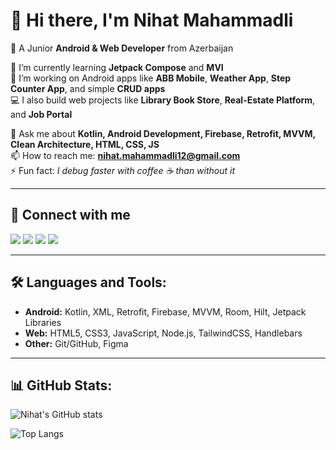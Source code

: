 # 👋 Hi there, I'm Nihat Mahammadli  

📱 A Junior **Android & Web Developer** from Azerbaijan  

🌱 I’m currently learning **Jetpack Compose** and **MVI**  
🔭 I’m working on Android apps like **ABB Mobile**, **Weather App**, **Step Counter App**, and simple **CRUD apps**  
💻 I also build web projects like **Library Book Store**, **Real-Estate Platform**, and **Job Portal**  

💬 Ask me about **Kotlin, Android Development, Firebase, Retrofit, MVVM, Clean Architecture, HTML, CSS, JS**  
📫 How to reach me: **nihat.mahammadli12@gmail.com**  
⚡ Fun fact: *I debug faster with coffee ☕ than without it*  

---

## 🔗 Connect with me  

<p>
  <a href="https://github.com/nihatmahammadli"><img src="https://img.shields.io/badge/GitHub-100000?style=for-the-badge&logo=github&logoColor=white" /></a>
  <a href="https://www.linkedin.com/in/nihat-mahammadli-996911323"><img src="https://img.shields.io/badge/LinkedIn-0077B5?style=for-the-badge&logo=linkedin&logoColor=white" /></a>
  <a href="https://www.instagram.com/nnihatyy"><img src="https://img.shields.io/badge/Instagram-E4405F?style=for-the-badge&logo=instagram&logoColor=white" /></a>
  <a href="mailto:nihat.mahammadli12@gmail.com"><img src="https://img.shields.io/badge/Gmail-D14836?style=for-the-badge&logo=gmail&logoColor=white" /></a>
</p>


---

## 🛠️ Languages and Tools:
- **Android:** Kotlin, XML, Retrofit, Firebase, MVVM, Room, Hilt, Jetpack Libraries  
- **Web:** HTML5, CSS3, JavaScript, Node.js, TailwindCSS, Handlebars  
- **Other:** Git/GitHub, Figma  

---

## 📊 GitHub Stats:
![Nihat's GitHub stats](https://github-readme-stats.vercel.app/api?username=nihatmahammadli&show_icons=true&theme=tokyonight)  

![Top Langs](https://github-readme-stats.vercel.app/api/top-langs/?username=nihatmahammadli&layout=compact&theme=tokyonight)  
